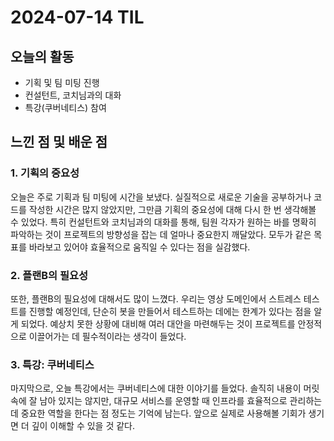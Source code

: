 # 2024-07-14 TIL

## 오늘의 활동
- 기획 및 팀 미팅 진행
- 컨설턴트, 코치님과의 대화
- 특강(쿠버네티스) 참여

## 느낀 점 및 배운 점

### 1. 기획의 중요성
오늘은 주로 기획과 팀 미팅에 시간을 보냈다. 실질적으로 새로운 기술을 공부하거나 코드를 작성한 시간은 많지 않았지만, 그만큼 기획의 중요성에 대해 다시 한 번 생각해볼 수 있었다. 특히 컨설턴트와 코치님과의 대화를 통해, 팀원 각자가 원하는 바를 명확히 파악하는 것이 프로젝트의 방향성을 잡는 데 얼마나 중요한지 깨달았다. 모두가 같은 목표를 바라보고 있어야 효율적으로 움직일 수 있다는 점을 실감했다.

### 2. 플랜B의 필요성
또한, 플랜B의 필요성에 대해서도 많이 느꼈다. 우리는 영상 도메인에서 스트레스 테스트를 진행할 예정인데, 단순히 봇을 만들어서 테스트하는 데에는 한계가 있다는 점을 알게 되었다. 예상치 못한 상황에 대비해 여러 대안을 마련해두는 것이 프로젝트를 안정적으로 이끌어가는 데 필수적이라는 생각이 들었다.

### 3. 특강: 쿠버네티스
마지막으로, 오늘 특강에서는 쿠버네티스에 대한 이야기를 들었다. 솔직히 내용이 머릿속에 잘 남아 있지는 않지만, 대규모 서비스를 운영할 때 인프라를 효율적으로 관리하는 데 중요한 역할을 한다는 점 정도는 기억에 남는다. 앞으로 실제로 사용해볼 기회가 생기면 더 깊이 이해할 수 있을 것 같다.
